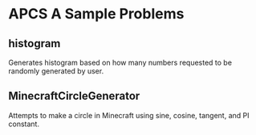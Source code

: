 # APCS A Sample Problems


## histogram
Generates histogram based on how many numbers requested to be randomly generated by user.

## MinecraftCircleGenerator
Attempts to make a circle in Minecraft using sine, cosine, tangent, and PI constant.
